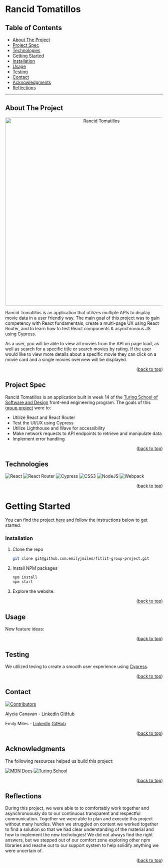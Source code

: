 <a name="readme-top"></a>

# Rancid Tomatillos

## Table of Contents

- [About The Project](#about-the-project)
- [Project Spec](#project-spec)
- [Technologies](#technologies)
- [Getting Started](#getting-started)
- [Installation](#installation)
- [Usage](#usage)
- [Testing](#testing)
- [Contact](#contact)
- [Acknowledgments](#acknowledgments)
- [Reflections](#reflections)

---

## About The Project

<p align="center">
  <img width="600" alt="Rancid Tomatillos" logo" src="">
</p>

Rancid Tomatillos is an application that utilizes multiple APIs to display movie data in a user friendly way. The main goal of this project was to gain competency with React fundamentals, create a multi-page UX using React Router, and to learn how to test React components & asynchronous JS using Cypress.

As a user, you will be able to view all movies from the API on page load, as well as search for a specific title or search movies by rating. If the user would like to view more details about a specific movie they can click on a movie card and a single movies overview will be displayed.

<p align="right">(<a href="#readme-top">back to top</a>)</p>

## Project Spec

Rancid Tomatillos is an application built in week 14 of the [Turing School of Software and Design](https://turing.edu/) front-end engineering program. The goals of this [group project](https://frontend.turing.edu/projects/module-3/rancid-tomatillos-v3.html) were to:

- Utilize React and React Router
- Test the UI/UX using Cypress
- Utilize Lighthouse and Wave for accessibility
- Make network requests to API endpoints to retrieve and manipulate data
- Implement error handling

<p align="right">(<a href="#readme-top">back to top</a>)</p>

## Technologies

![React](https://img.shields.io/badge/React-20232A?style=for-the-badge&logo=react&logoColor=61DAFB)
![React Router](https://img.shields.io/badge/React_Router-CA4245?style=for-the-badge&logo=react-router&logoColor=white)
![Cypress](https://img.shields.io/badge/-cypress-%23E5E5E5?style=for-the-badge&logo=cypress&logoColor=058a5e)
![CSS3](https://img.shields.io/badge/css3-%231572B6.svg?style=for-the-badge&logo=css3&logoColor=white)
![NodeJS](https://img.shields.io/badge/node.js-6DA55F?style=for-the-badge&logo=node.js&logoColor=white)
![Webpack](https://img.shields.io/badge/webpack-%238DD6F9.svg?style=for-the-badge&logo=webpack&logoColor=black)

<p align="right">(<a href="#readme-top">back to top</a>)</p>

<!-- GETTING STARTED -->

# Getting Started

You can find the project [here](https://github.com/alyciacan/rancid-tomatillos) and follow the instructions below to get started.

### Installation

1. Clone the repo
   ```sh
   git clone git@github.com:emilyjmiles/fitlit-group-project.git
   ```
2. Install NPM packages
   ```sh
   npm install
   npm start
   ```
3. Explore the website.

<p align="right">(<a href="#readme-top">back to top</a>)</p>

<!-- USAGE EXAMPLES -->

## Usage

New feature ideas:

<p align="right">(<a href="#readme-top">back to top</a>)</p>

## Testing

We utilized tesing to create a smooth user experience using [Cypress](https://www.cypress.io/).

<p align="right">(<a href="#readme-top">back to top</a>)</p>

<!-- CONTACT -->

## Contact

[![Contributors][contributors-shield]][contributors-url]

Alycia Canavan - [LinkedIn](https://www.linkedin.com/in/alycia-canavan/) [GitHub](https://github.com/alyciacan)

Emily Miles - [LinkedIn](https://www.linkedin.com/in/emilyjmiles/) [GitHub](https://github.com/emilyjmiles)

<p align="right">(<a href="#readme-top">back to top</a>)</p>

<!-- ACKNOWLEDGMENTS -->

## Acknowledgments

The following resources helped us build this project:

[![MDN Docs][mdn-shield]][mdn]
[![Turing School](https://img.shields.io/badge/Turing_School-030303?style=for-the-badge)](https://turing.edu/)

<p align="right">(<a href="#readme-top">back to top</a>)</p>

## Reflections

During this project, we were able to to comfortably work together and asynchronuously do to our continuous transparent and respectful communication. Together we were able to plan and execute this project without many hurdles. When we struggled on content we worked together to find a solution so that we had clear understanding of the material and how to implement the new techologies! We did not always find the right answers, but we stepped out of our comfort zone exploring other npm libraries and reache out to our support system to help solidify anything we were uncertain of.

<p align="right">(<a href="#readme-top">back to top</a>)</p>

<!-- MARKDOWN LINKS & IMAGES -->
<!-- https://www.markdownguide.org/basic-syntax/#reference-style-links -->

[youtube-shield]: https://img.shields.io/badge/YouTube-%23FF0000.svg?style=for-the-badge&logo=YouTube&logoColor=white
[charts-youtube-link]: https://www.youtube.com/c/ChartJS-tutorials
[mdn-shield]: https://img.shields.io/badge/MDN_Web_Docs-black?style=for-the-badge&logo=mdnwebdocs&logoColor=white
[mdn]: https://developer.mozilla.org/en-US/
[charts-url]: https://www.chartjs.org/docs/latest/
[charts]: https://img.shields.io/badge/chart.js-F5788D.svg?style=for-the-badge&logo=chart.js&logoColor=white
[contributors-shield]: https://img.shields.io/badge/Contributors-2-2ea44f?style=for-the-badge
[contributors-url]: https://github.com/emilyjmiles/fitlit-group-project/graphs/contributors
[product-screenshot]: images/screenshot.png
